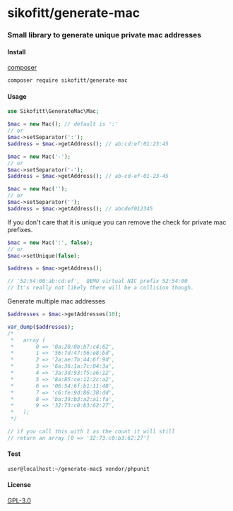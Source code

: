 # sikofitt/generate-mac

### Small library to generate unique private mac addresses

#### Install
[composer](https://getcomposer.org)
```bash
composer require sikofitt/generate-mac
```

#### Usage
```php
use Sikofitt\GenerateMac\Mac;

$mac = new Mac(); // default is ':'
// or
$mac->setSeparator(':');
$address = $mac->getAddress(); // ab:cd:ef:01:23:45

$mac = new Mac('-');
// or
$mac->setSeparator('-');
$address = $mac->getAddress(); // ab-cd-ef-01-23-45

$mac = new Mac('');
// or
$mac->setSeparator('');
$address = $mac->getAddress(); // abcdef012345
```

If you don't care that it is unique you can remove the check for private mac prefixes.

```php
$mac = new Mac(':', false);
// or
$mac->setUnique(false);

$address = $mac->getAddress();

// '52:54:00:ab:cd:ef',  QEMU virtual NIC prefix 52:54:00
// It's really not likely there will be a collision though.
```

Generate multiple mac addresses
```php
$addresses = $mac->getAddresses(10);

var_dump($addresses);
/*
 *   array (
 *       0 => '8a:20:0b:b7:c4:62',
 *       1 => '56:7d:47:56:e8:bd',
 *       2 => '2a:ae:7b:44:6f:9d',
 *       3 => '6a:36:1a:7c:04:3a',
 *       4 => '3a:3d:93:f5:a6:12',
 *       5 => '8a:85:ce:11:2c:a2',
 *       6 => '06:54:6f:b1:11:48',
 *       7 => 'c6:fe:9d:86:38:dd',
 *       8 => 'ba:39:b3:a2:a1:fa',
 *       9 => '32:73:c0:b3:62:27',
 *   );
 */

// if you call this with 1 as the count it will still
// return an array [0 => '32:73:c0:b3:62:27']
```

#### Test

```bash
user@localhost:~/generate-mac$ vendor/phpunit
```

#### License

[GPL-3.0](LICENSE)